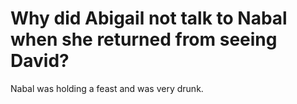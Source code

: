 # Why did Abigail not talk to Nabal when she returned from seeing David?

Nabal was holding a feast and was very drunk.
